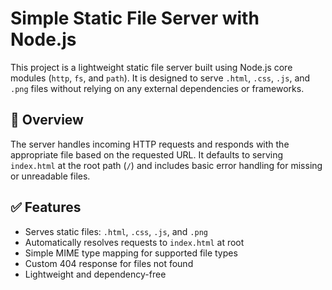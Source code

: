 # Simple Static File Server with Node.js

This project is a lightweight static file server built using Node.js core modules (`http`, `fs`, and `path`). It is designed to serve `.html`, `.css`, `.js`, and `.png` files without relying on any external dependencies or frameworks.

## 📌 Overview

The server handles incoming HTTP requests and responds with the appropriate file based on the requested URL. It defaults to serving `index.html` at the root path (`/`) and includes basic error handling for missing or unreadable files.

## ✅ Features

- Serves static files: `.html`, `.css`, `.js`, and `.png`
- Automatically resolves requests to `index.html` at root
- Simple MIME type mapping for supported file types
- Custom 404 response for files not found
- Lightweight and dependency-free
